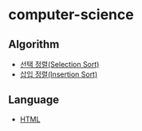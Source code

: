 # computer-science
## Algorithm
  - [선택 정렬(Selection Sort)](https://github.com/dlrfdnwkd/computer-science/blob/main/Algorithm/%EC%84%A0%ED%83%9D%20%EC%A0%95%EB%A0%AC(Selection%20Sort).md)
  - [삽입 정렬(Insertion Sort)](https://github.com/dlrfdnwkd/computer-science/blob/main/Algorithm/%EC%82%BD%EC%9E%85%20%EC%A0%95%EB%A0%AC(Insertion%20Sort).md)

## Language
  - [HTML](https://github.com/dlrfdnwkd/computer-science/blob/main/Language/HTML.md)
